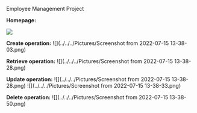 
Employee Management Project

**Homepage:**

[//]: # (![]&#40;../../../Pictures/Screenshot from 2022-07-15 13-37-03.png&#41;)
<img src="/home/warrior245/Pictures/Screenshot from 2022-07-15 13-37-03.png"/>

**Create operation:**
![](../../../Pictures/Screenshot from 2022-07-15 13-38-03.png)

**Retrieve operation:**
![](../../../Pictures/Screenshot from 2022-07-15 13-38-28.png)

**Update operation:**
![](../../../Pictures/Screenshot from 2022-07-15 13-38-28.png)
![](../../../Pictures/Screenshot from 2022-07-15 13-38-33.png)

**Delete operation:**
![](../../../Pictures/Screenshot from 2022-07-15 13-38-50.png)